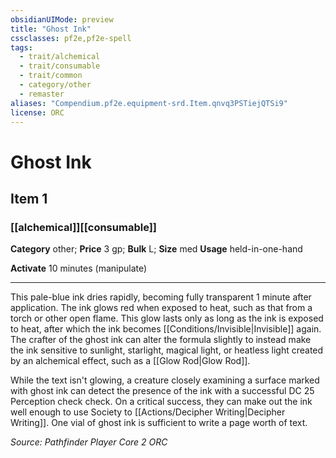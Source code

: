 ```yaml
---
obsidianUIMode: preview
title: "Ghost Ink"
cssclasses: pf2e,pf2e-spell
tags:
  - trait/alchemical
  - trait/consumable
  - trait/common
  - category/other
  - remaster
aliases: "Compendium.pf2e.equipment-srd.Item.qnvq3PSTiejQTSi9"
license: ORC
---
```

# Ghost Ink
## Item 1
### [[alchemical]][[consumable]]

**Category** other; 
**Price** 3 gp; 
**Bulk** L; **Size** med
**Usage** held-in-one-hand

**Activate** 10 minutes (manipulate)

* * *

This pale-blue ink dries rapidly, becoming fully transparent 1 minute after application. The ink glows red when exposed to heat, such as that from a torch or other open flame. This glow lasts only as long as the ink is exposed to heat, after which the ink becomes [[Conditions/Invisible|Invisible]] again. The crafter of the ghost ink can alter the formula slightly to instead make the ink sensitive to sunlight, starlight, magical light, or heatless light created by an alchemical effect, such as a [[Glow Rod|Glow Rod]].

While the text isn't glowing, a creature closely examining a surface marked with ghost ink can detect the presence of the ink with a successful DC 25 Perception check check. On a critical success, they can make out the ink well enough to use Society to [[Actions/Decipher Writing|Decipher Writing]]. One vial of ghost ink is sufficient to write a page worth of text.

*Source: Pathfinder Player Core 2*
*ORC*